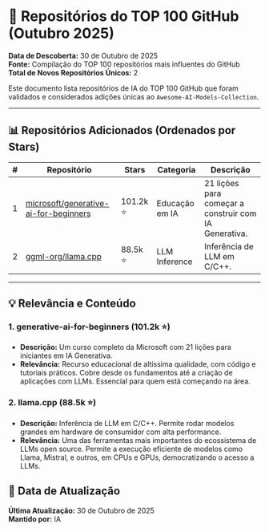 # 🌟 Repositórios do TOP 100 GitHub (Outubro 2025)

**Data de Descoberta:** 30 de Outubro de 2025  
**Fonte:** Compilação do TOP 100 repositórios mais influentes do GitHub  
**Total de Novos Repositórios Únicos:** 2

Este documento lista repositórios de IA do TOP 100 GitHub que foram validados e considerados adições únicas ao `Awesome-AI-Models-Collection`.

---

## 📊 Repositórios Adicionados (Ordenados por Stars)

| # | Repositório | Stars | Categoria | Descrição |
|---|---|---|---|---|
| 1 | [microsoft/generative-ai-for-beginners](https://github.com/microsoft/generative-ai-for-beginners) | 101.2k ⭐ | Educação em IA | 21 lições para começar a construir com IA Generativa. |
| 2 | [ggml-org/llama.cpp](https://github.com/ggml-org/llama.cpp) | 88.5k ⭐ | LLM Inference | Inferência de LLM em C/C++. |

---

## 💡 Relevância e Conteúdo

### 1. generative-ai-for-beginners (101.2k ⭐)
- **Descrição:** Um curso completo da Microsoft com 21 lições para iniciantes em IA Generativa.
- **Relevância:** Recurso educacional de altíssima qualidade, com código e tutoriais práticos. Cobre desde os fundamentos até a criação de aplicações com LLMs. Essencial para quem está começando na área.

### 2. llama.cpp (88.5k ⭐)
- **Descrição:** Inferência de LLM em C/C++. Permite rodar modelos grandes em hardware de consumidor com alta performance.
- **Relevância:** Uma das ferramentas mais importantes do ecossistema de LLMs open source. Permite a execução eficiente de modelos como Llama, Mistral, e outros, em CPUs e GPUs, democratizando o acesso a LLMs.

## 📅 Data de Atualização

**Última Atualização:** 30 de Outubro de 2025  
**Mantido por:** IA
